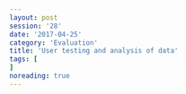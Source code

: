 ```yaml
--- 
layout: post 
session: '28' 
date: '2017-04-25' 
category: 'Evaluation' 
title: 'User testing and analysis of data' 
tags: [] 
noreading: true
--- 
```


<excerpt/>
